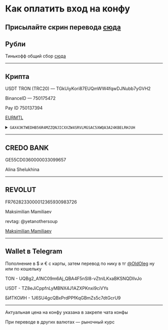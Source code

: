 # Как оплатить вход на конфу
## Присылайте скрин перевода [сюда](https://t.me/OldOleg)

## Рубли

Тинькофф общий сбор [сюда](https://www.tinkoff.ru/cf/2EaOc4P20fx)

---

## Крипта

USDT TRON (TRC20) — TGkUiyKori87EUQmWW4fqwDJNubb7yGVH2

BinanceID — 750175472

Pay ID 750137394

[EURMTL](https://montelibero.org/eurmtl/)
<details>
<summary>
  <code>GAX43KTWEDHB56R4MZZQNJICXXZW4SRVLMGSAC5XWQA3A24KBELRHJUH</code>
</summary>

![image](https://github.com/Alexears/alexears/blob/main/landing/photo_2023-10-17_16-40-42.jpg)

</details>

---

## CREDO BANK

GE55CD0360000033099657

Alina Shelukhina

---

## REVOLUT

FR7628233000012365930983726

Maksimilian Mamiliaev

revtag: @yetanothersoup

[Maksimilian Mamiliaev](https://t.me/yetAnotherSoup)

---

## Wallet в Telegram

Пополнение в $ и € с карты, затем перевод по нику в тг [@OldOleg](https://t.me/OldOleg) ну или по кошельку

TON - UQBg2_A1NC09m6Aj_QBA4F5nSI8-vZtnlLKxaBKSNQDllvJo

USDT - TZ8eJiCppfnLyMBNX4J1AZXPKnxi9ciVYs

БИТКОИН - 1J6SU4gcQBxPrdPPfKqGBmZs5c7dtGcrU9

---
Актуальная цена на конфу указана в закрепе чата конфы

При переводе в других валютах — рыночный курс
